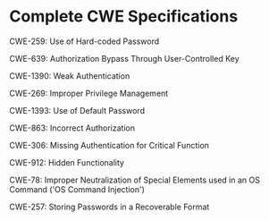 

# Complete CWE Specifications

CWE-259: Use of Hard-coded Password

CWE-639: Authorization Bypass Through User-Controlled Key

CWE-1390: Weak Authentication

CWE-269: Improper Privilege Management

CWE-1393: Use of Default Password

CWE-863: Incorrect Authorization

CWE-306: Missing Authentication for Critical Function

CWE-912: Hidden Functionality

CWE-78: Improper Neutralization of Special Elements used in an OS Command ('OS Command Injection')

CWE-257: Storing Passwords in a Recoverable Format